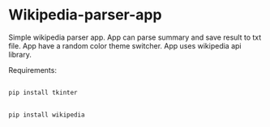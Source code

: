 # Wikipedia-parser-app
Simple wikipedia parser app. App can parse summary and save result to txt file. App have a random color theme switcher. App uses wikipedia api library.

Requirements:
##
    pip install tkinter

##
    pip install wikipedia
